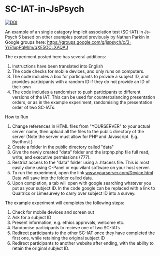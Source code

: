 # SC-IAT-in-JsPsych
<a href="https://zenodo.org/badge/latestdoi/295320913"><img src="https://zenodo.org/badge/295320913.svg" alt="DOI"></a>


An example of an single catagory Implicit association test (SC-IAT) in Js-Psych 5 based on other examples posted previously by Nathan Parkin in Google groups here: https://groups.google.com/g/jspsych/c/3-YrE1upPqM/m/qXE5OCLXAQAJ

The experiment posted here has several additions:

1. Instructions have been translated into English
2. The code checks for mobile devices, and only runs on computers. 
3. The code includes a box for participants to provide a subject ID, and provides participants with a random ID if they do not provide an ID of their own
4. The code includes a randomiser to push participants to different versions of the IAT. This can be used for counterbalancing presentation orders, or as in the example experiment, randomising the presentation order of two SC-IATs.



How to Run
1. Change references in HTML files from "YOURSERVER" to your actual server name, then upload all the files to the public directory of the server (Note the server must allow for PHP and Javascript. E.g. Byethost.)
2. Create a folder in the public directory called "data"
3. Give the newly created "data" folder and the iatphp.php file full read, write, and executive permissions (777).
4. Restrict access to the "data" folder using a .htacess file. This is most easily done using C-Panel or equivilant software on your host server.
5. To run the experiment, open the link www.yourserver.com/Device.html Data will save into the folder called data.
6. Upon completion, a tab will open with google searching whatever you put as your subject ID. In the code google can be replaced with a link to Qualtrics or Limesurvey to carry over subject ID into a survey. 


The example experiment will completes the following steps:
1. Check for mobile devices and screen out
2. Ask for a subject ID
3. Present information, e.g. ethics approvals, welcome etc.
4. Randomise participants to recieve one of two SC-IATs
5. Redirect participants to the other SC-IAT once they have completed the first one, while retaining the original subject ID
6. Redirect participants to another website after ending, with the ability to retain the original subject ID. 
